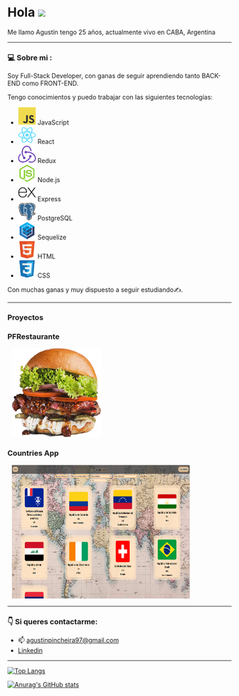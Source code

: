 ### 
  <h1>
    Hola
    <img src="https://media.giphy.com/media/hvRJCLFzcasrR4ia7z/giphy.gif" width="30px"/>
  </h1>

Me llamo Agustín tengo 25 años, actualmente vivo en CABA, Argentina

---
### :computer: Sobre mi :

<p>Soy Full-Stack Developer, con ganas de seguir aprendiendo tanto BACK-END como FRONT-END.</p>

Tengo conocimientos y puedo trabajar con las siguientes tecnologías:
- <img src="https://github.com/devicons/devicon/blob/master/icons/javascript/javascript-original.svg" title="Javascript" alt="Javascript" width="40" height="40"/> JavaScript
- <img src="https://github.com/devicons/devicon/blob/master/icons/react/react-original.svg" title="React" alt="React" width="40" height="40"/> React
- <img src="https://github.com/devicons/devicon/blob/master/icons/redux/redux-original.svg" title="Redux" alt="Redux" width="40" height="40"/> Redux
- <img src="https://github.com/devicons/devicon/blob/master/icons/nodejs/nodejs-original.svg" title="Node.js" alt="Node.js" width="40" height="40"/> Node.js
- <img src="https://github.com/devicons/devicon/blob/master/icons/express/express-original.svg" title="Express" alt="Express" width="40" height="40"/> Express
- <img src="https://github.com/devicons/devicon/blob/master/icons/postgresql/postgresql-original.svg" title="PostreSQL" alt="PostgreSQL" width="40" height="40"/> PostgreSQL
- <img src="https://github.com/devicons/devicon/blob/master/icons/sequelize/sequelize-original.svg" title="Sequelize" alt="Sequelize" width="40" height="40"/> Sequelize
- <img src="https://github.com/devicons/devicon/blob/master/icons/html5/html5-original.svg" title="HTML" alt="HTML" width="40" height="40"/> HTML
- <img src="https://github.com/devicons/devicon/blob/master/icons/css3/css3-original.svg" title="CSS" alt="CSS" width="40" height="40"/> CSS

<p>Con muchas ganas y muy dispuesto a seguir estudiando✍.</p>

---
### Proyectos
<h3>PFRestaurante</h3>
<a style="margin-left: 10px;"  target="_blank" href="https://pf-kiliss.vercel.app/">
<img src="https://raw.githubusercontent.com/TonyP97/PF/main/logo.png" height="200" width="200"></a>

<h3>Countries App</h3>
<a style="margin-left: 10px;"  target="_blank" href="https://pi-individual-countries.vercel.app//">
<img src="https://raw.githubusercontent.com/TonyP97/pi-individual-countries/main/Home.png" height="300" width="400"></a>

---
### :point_down: Si queres contactarme:
-  📫 agustinpincheira97@gmail.com
-  [Linkedin](https://www.linkedin.com/in/agust%C3%ADn-pincheira-0549031b6/)

---

[![Top Langs](https://github-readme-stats.vercel.app/api/top-langs/?username=tonyp97&show_icons=true&theme=tokyonight)](https://github.com/tonyp97/github-readme-stats)

[![Anurag's GitHub stats](https://github-readme-stats.vercel.app/api?username=tonyp97&show_icons=true&theme=tokyonight)](https://github.com/anuraghazra/github-readme-stats)


<!--
**TonyP97/TonyP97** is a ✨ _special_ ✨ repository because its `README.md` (this file) appears on your GitHub profile.

Here are some ideas to get you started:

- 🔭 I’m currently working on ...
- 🌱 I’m currently learning ...
- 👯 I’m looking to collaborate on ...
- 🤔 I’m looking for help with ...
- 💬 Ask me about ...
- 📫 How to reach me: ...
- 😄 Pronouns: ...
- ⚡ Fun fact: ...
-->
